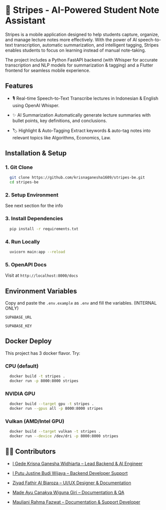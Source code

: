 # 📒 Stripes - AI-Powered Student Note Assistant

Stripes is a mobile application designed to help students capture, organize, and manage lecture notes more effectively. With the power of AI speech-to-text transcription, automatic summarization, and intelligent tagging, Stripes enables students to focus on learning instead of manual note-taking.

The project includes a Python FastAPI backend (with Whisper for accurate transcription and NLP models for summarization & tagging) and a Flutter frontend for seamless mobile experience.

## Features

- 🎙️ Real-time Speech-to-Text
  Transcribe lectures in Indonesian & English using OpenAI Whisper.

- ✨ AI Summarization
  Automatically generate lecture summaries with bullet points, key definitions, and conclusions.

- 🏷️ Highlight & Auto-Tagging
  Extract keywords & auto-tag notes into relevant topics like Algorithms, Economics, Law.

## Installation & Setup

### 1. Git Clone

```bash
  git clone https://github.com/krisnaganesha1609/stripes-be.git
  cd stripes-be
```

### 2. Setup Environment

See next section for the info

### 3. Install Dependencies

```bash
  pip install -r requirements.txt
```

### 4. Run Locally

```bash
  uvicorn main:app --reload
```

### 5. OpenAPI Docs

Visit at `http://localhost:8000/docs`

## Environment Variables

Copy and paste the `.env.example` as `.env` and fill the variables. (INTERNAL ONLY)

`SUPABASE_URL`

`SUPABASE_KEY`

## Docker Deploy

This project has 3 docker flavor. Try:

### CPU (default)

```bash
  docker build -t stripes .
  docker run -p 8000:8000 stripes
```

### NVIDIA GPU

```bash
  docker build --target gpu -t stripes .
  docker run --gpus all -p 8000:8000 stripes
```

### Vulkan (AMD/Intel GPU)

```bash
  docker build --target vulkan -t stripes .
  docker run --device /dev/dri -p 8000:8000 stripes
```

## 👨‍💻 Contributors

- [I Gede Krisna Ganesha Widhiarta – Lead Backend & AI Engineer](https://github.com/krisnaganesha1609)

- [I Putu Justine Budi Wijaya – Backend Developer Support](https://github.com/riarumoda)

- [Ziyad Fathir Al Biaroza – UI/UX Designer & Documentation](https://github.com/Zeeroza)

- [Made Ayu Canakya Wiguna Giri – Documentation & QA](https://github.com/canakyawgn)

- [Mauliani Rahma Fazwat – Documentation & Support Developer](https://github.com/mlianirhm)
